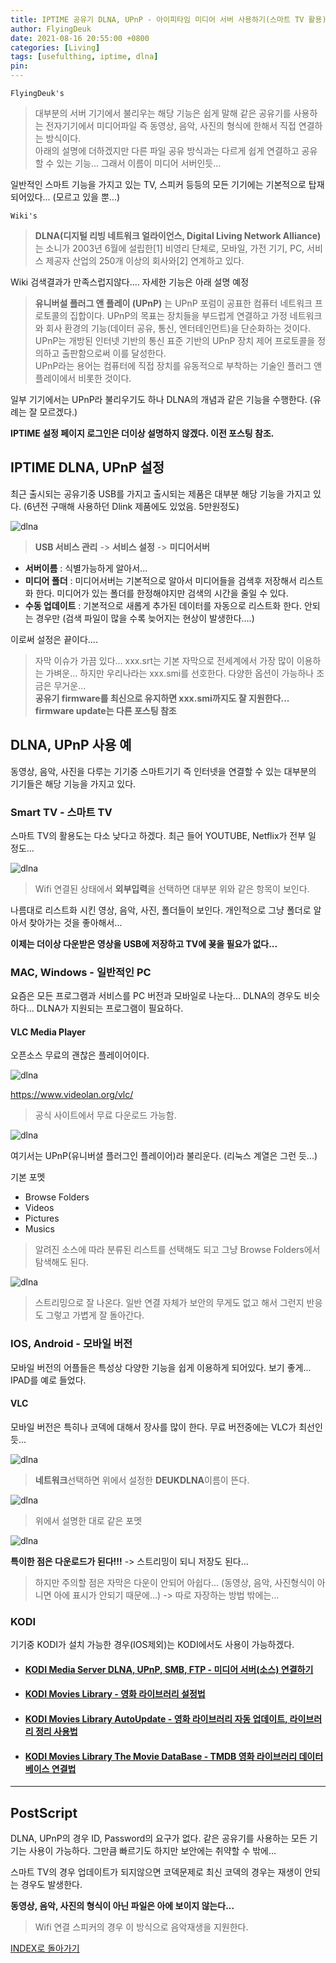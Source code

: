 ```yaml
---
title: IPTIME 공유기 DLNA, UPnP - 아이피타임 미디어 서버 사용하기(스마트 TV 활용)
author: FlyingDeuk
date: 2021-08-16 20:55:00 +0800
categories: [Living]
tags: [usefulthing, iptime, dlna]
pin:
---
```


`FlyingDeuk's`
> 대부분의 서버 기기에서 불리우는 해당 기능은 쉽게 말해 같은 공유기를 사용하는 전자기기에서 미디어파일 즉 동영상, 음악, 사진의 형식에 한해서 직접 연결하는 방식이다. <br>
아래의 설명에 더하겠지만 다른 파일 공유 방식과는 다르게 쉽게 연결하고 공유할 수 있는 기능... 그래서 이름이 미디어 서버인듯...

일반적인 스마트 기능을 가지고 있는 TV, 스피커 등등의 모든 기기에는 기본적으로 탑재되어있다... (모르고 있을 뿐...)

`Wiki's`
>**DLNA(디지털 리빙 네트워크 얼라이언스, Digital Living Network Alliance)** 는 소니가 2003년 6월에 설립한[1] 비영리 단체로, 모바일, 가전 기기, PC, 서비스 제공자 산업의 250개 이상의 회사와[2] 연계하고 있다.

Wiki 검색결과가 만족스럽지않다.... 자세한 기능은 아래 설명 예정

>**유니버설 플러그 앤 플레이 (UPnP)** 는 UPnP 포럼이 공표한 컴퓨터 네트워크 프로토콜의 집합이다. UPnP의 목표는 장치들을 부드럽게 연결하고 가정 네트워크와 회사 환경의 기능(데이터 공유, 통신, 엔터테인먼트)을 단순화하는 것이다. UPnP는 개방된 인터넷 기반의 통신 표준 기반의 UPnP 장치 제어 프로토콜을 정의하고 출판함으로써 이를 달성한다. <br>
UPnP라는 용어는 컴퓨터에 직접 장치를 유동적으로 부착하는 기술인 플러그 앤 플레이에서 비롯한 것이다.

일부 기기에서는 UPnP라 불리우기도 하나 DLNA의 개념과 같은 기능을 수행한다. (유례는 잘 모르겠다.)

**IPTIME 설정 페이지 로그인은 더이상 설명하지 않겠다. 이전 포스팅 참조.**

## IPTIME DLNA, UPnP 설정
최근 출시되는 공유기중 USB를 가지고 출시되는 제품은 대부분 해당 기능을 가지고 있다. (6년전 구매해 사용하던 Dlink 제품에도 있었음. 5만원정도)

![dlna](/img/living/iptime/dlna1.jpg)
>**USB 서비스 관리** -> **서비스 설정** -> **미디어서버**
- **서버이름** : 식별가능하게 알아서...
- **미디어 폴더** : 미디어서버는 기본적으로 알아서 미디어들을 검색후 저장해서 리스트화 한다. 미디어가 있는 폴더를 한정해야지만 검색의 시간을 줄일 수 있다.
- **수동 업데이트** : 기본적으로 새롭게 추가된 데이터를 자동으로 리스트화 한다. 안되는 경우만 (검색 파일이 많을 수록 늦어지는 현상이 발생한다....)

이로써 설정은 끝이다....
>자막 이슈가 가끔 있다... xxx.srt는 기본 자막으로 전세계에서 가장 많이 이용하는 가벼운... 하지만 우리나라는 xxx.smi를 선호한다. 다양한 옵션이 가능하나 조금은 무거운...<br>
**공유기 firmware를 최신으로 유지하면 xxx.smi까지도 잘 지원한다...  firmware update는 다른 포스팅 참조**

## DLNA, UPnP 사용 예
동영상, 음악, 사진을 다루는 기기중 스마트기기 즉 인터넷을 연결할 수 있는 대부분의 기기들은 해당 기능을 가지고 있다.

### Smart TV - 스마트 TV
스마트 TV의 활용도는 다소 낮다고 하겠다. 최근 들어 YOUTUBE, Netflix가 전부 일 정도...

![dlna](/img/living/iptime/dlna2.jpg)
>Wifi 연결된 상태에서 **외부입력**을 선택하면 대부분 위와 같은 항목이 보인다.

나름대로 리스트화 시킨 영상, 음악, 사진, 폴더들이 보인다. 개인적으로 그냥 폴더로 알아서 찾아가는 것을 좋아해서...

**이제는 더이상 다운받은 영상을 USB에 저장하고 TV에 꾲을 필요가 없다...**

### MAC, Windows - 일반적인 PC
요즘은 모든 프로그램과 서비스를 PC 버전과 모바일로 나눈다... DLNA의 경우도 비슷하다... DLNA가 지원되는 프로그램이 필요하다.

#### VLC Media Player
오픈소스 무료의 괜찮은 플레이어이다.

![dlna](/img/living/iptime/dlna3.jpg)

https://www.videolan.org/vlc/

>공식 사이트에서 무료 다운로드 가능함.

![dlna](/img/living/iptime/dlna4.jpg)

여기서는 UPnP(유니버셜 플러그인 플레이어)라 불리운다. (리눅스 계열은 그런 듯...)

기본 포멧
- Browse Folders
- Videos
- Pictures
- Musics
>알려진 소스에 따라 분류된 리스트를 선택해도 되고 그냥 Browse Folders에서 탐색해도 된다.

![dlna](/img/living/iptime/dlna5.jpg)
>스트리밍으로 잘 나온다. 일반 연결 자체가 보안의 무게도 없고 해서 그런지 반응도 그렇고 가볍게 잘 돌아간다.


### IOS, Android - 모바일 버전
모바일 버전의 어플들은 특성상 다양한 기능을 쉽게 이용하게 되어있다. 보기 좋게... IPAD를 예로 들었다.

#### VLC
모바일 버전은 특히나 코덱에 대해서 장사를 많이 한다. 무료 버전중에는 VLC가 최선인듯...

![dlna](/img/living/iptime/dlna6.jpg)
>**네트워크**선택하면 위에서 설정한 **DEUKDLNA**이름이 뜬다.

![dlna](/img/living/iptime/dlna7.jpg)
>위에서 설명한 대로 같은 포멧

![dlna](/img/living/iptime/dlna8.jpg)

**특이한 점은 다운로드가 된다!!!** -> 스트리밍이 되니 저장도 된다...
>하지만 주의할 점은 자막은 다운이 안되어 아쉽다... (동영상, 음악, 사진형식이 아니면 아에 표시가 안되기 때문에...) -> 따로 자장하는 방법 밖에는...

### KODI
기기중 KODI가 설치 가능한 경우(IOS제외)는 KODI에서도 사용이 가능하겠다.


- #### [KODI Media Server DLNA, UPnP, SMB, FTP - 미디어 서버(소스) 연결하기](/posts/KODI-source/)

- #### [KODI Movies Library - 영화 라이브러리 설정법](/posts/KODI-library/)

- #### [KODI Movies Library AutoUpdate - 영화 라이브러리 자동 업데이트, 라이브러리 정리 사용법](/posts/KODI-autoupdate/)

- #### [KODI Movies Library The Movie DataBase - TMDB 영화 라이브러리 데이터베이스 연결법](/posts/KODI-tmdb/)


-------

## PostScript
DLNA, UPnP의 경우 ID, Password의 요구가 없다. 같은 공유기를 사용하는 모든 기기는 사용이 가능하다. 그만큼 빠르기도 하지만 보안에는 취약할 수 밖에... <br>

스마트 TV의 경우 업데이트가 되지않으면 코덱문제로 최신 코덱의 경우는 재생이 안되는 경우도 발생한다.

**동영상, 음악, 사진의 형식이 아닌 파일은 아에 보이지 않는다...**
>Wifi 연결 스피커의 경우 이 방식으로 음악재생을 지원한다.

[INDEX로 돌아가기](/posts/Iptime/)
